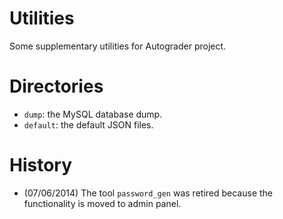 Utilities
=========

Some supplementary utilities for Autograder project.

Directories
===========

 * `dump`: the MySQL database dump.
 * `default`: the default JSON files.

History
=======

 * (07/06/2014) The tool `password_gen` was retired because the functionality is moved to admin panel.
 

